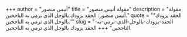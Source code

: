 +++
author = "أنيس منصور"
title = "مقولة أنيس منصور"
description = "مقولة أنيس منصور: الحقد يزودك بالوحل الذي ترمي به الناجحين."
quote = '''الحقد يزودك بالوحل الذي ترمي به الناجحين.'''
slug = "الحقد-يزودك-بالوحل-الذي-ترمي-به-الناجحين"
+++
الحقد يزودك بالوحل الذي ترمي به الناجحين.
